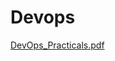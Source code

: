 # Devops
[DevOps_Practicals.pdf](https://github.com/user-attachments/files/17238878/DevOps_Practicals.pdf)
